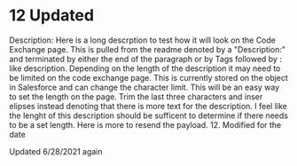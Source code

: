 # 12 Updated

Description: Here is a long descrption to test how it will look on the Code Exchange page. This is pulled from the readme denoted by a "Description:" and terminated by either the end of the paragraph or by Tags followed by : like description. Depending on the length of the description it may need to be limited on the code exchange page. This is currently stored on the object in Salesforce and can change the character limit. This will be an easy way to set the length on the page. Trim the last three characters and inser elipses instead denoting that there is more text for the description. I feel like the lenght of this description should be sufficent to determine if there needs to be a set length. Here is more to resend the payload. 12. Modified for the date

Updated 6/28/2021 again
